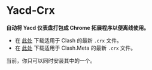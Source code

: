 # Yacd-Crx

**自动将 Yacd 仪表盘打包成 Chrome 拓展程序以便离线使用。**

- 在 [此处](https://github.com/huangyinhaow/yacd-crx/releases/download/auto/yacd.crx) 下载适用于 Clash 的最新 `.crx` 文件。
- 在 [此处](https://github.com/huangyinhaow/yacd-crx/releases/download/auto/yacd-meta.crx) 下载适用于 Clash.Meta 的最新 `.crx` 文件。

当前，你只可以同时安装其中的一个。
